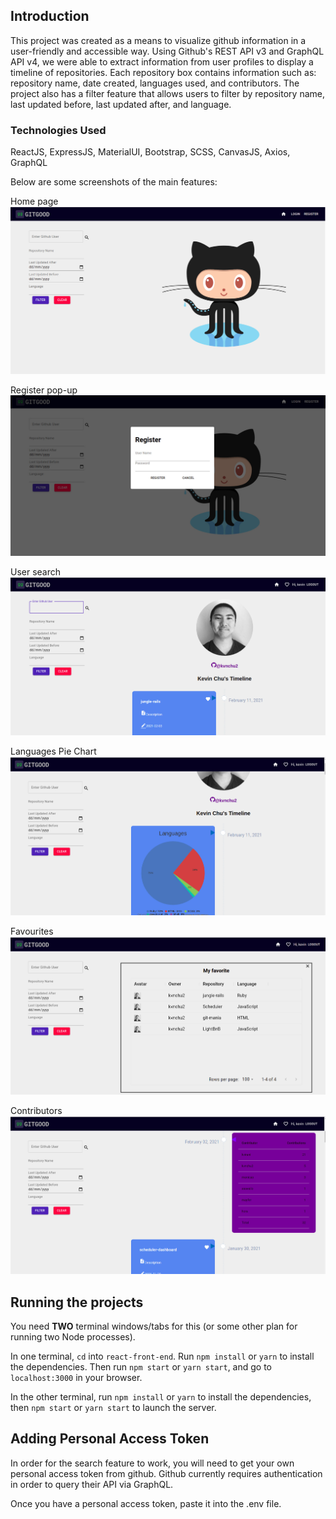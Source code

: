 ## Introduction

This project was created as a means to visualize github information in a user-friendly and accessible way. Using Github's REST API v3 and GraphQL API v4, we were able to extract information from user profiles to display a timeline of repositories. Each repository box contains information such as: repository name, date created, languages used, and contributors. The project also has a filter feature that allows users to filter by repository name, last updated before, last updated after, and language. 

### Technologies Used
ReactJS, ExpressJS, MaterialUI, Bootstrap, SCSS, CanvasJS, Axios, GraphQL

Below are some screenshots of the main features:


Home page
![home page](https://github.com/kvnchu2/GitGood/blob/master/docs/home-page.jpeg?raw=true)

Register pop-up
![register](https://github.com/kvnchu2/GitGood/blob/master/docs/register.jpeg?raw=true)

User search
![user-search](https://github.com/kvnchu2/GitGood/blob/master/docs/user-search.jpeg?raw=true)

Languages Pie Chart
![languages](https://github.com/kvnchu2/GitGood/blob/master/docs/languages-pie-chart.jpeg?raw=true)

Favourites
![favourites](https://github.com/kvnchu2/GitGood/blob/master/docs/favourites.jpeg?raw=true)

Contributors
![contributors](https://github.com/kvnchu2/GitGood/blob/master/docs/contributors.jpeg?raw=true)


## Running the projects

You need **TWO** terminal windows/tabs for this (or some other plan for running two Node processes).

In one terminal, `cd` into `react-front-end`. Run `npm install` or `yarn` to install the dependencies. Then run `npm start` or `yarn start`, and go to `localhost:3000` in your browser.

In the other terminal, run `npm install` or `yarn` to install the dependencies, then `npm start` or `yarn start` to launch the server.

## Adding Personal Access Token

In order for the search feature to work, you will need to get your own personal access token from github. Github currently requires authentication in order to query their API via GraphQL. 

Once you have a personal access token, paste it into the .env file. 
